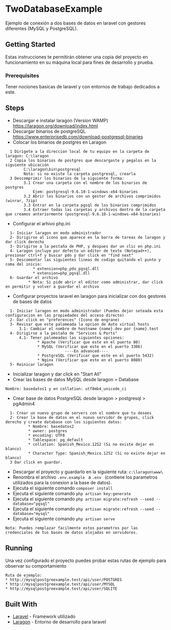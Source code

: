 # TwoDatabaseExample
Ejemplo de conexión a dos bases de datos en laravel con gestores diferentes (MySQL y PostgreSQL).

## Getting Started

Estas instrucciones te permitirán obtener una copia del proyecto en funcionamiento en su máquina local para fines de desarrollo y prueba.

### Prerequisites
Tener nociones basicas de laravel y con entornos de trabajo dedicados a este.

## Steps
* Descargar e instalar laragon (Version WAMP) https://laragon.org/download/index.html
* Descargar binarios de postgreSQL https://www.enterprisedb.com/download-postgresql-binaries
* Colocar los binarios de postgres en Laragon 
``` 
  1 Dirigete a la direccion local de tu equipo en la carpeta de laragon: C:\laragon
  2 Copia los binarios de postgres que descargaste y pegalos en la siguiente ubicación
		C:\laragon\bin\postgresql
		Nota: si no existe la carpeta postgresql, crearla
  3 Descomprimir los binarios de la siguiente forma:
		3.1 Crear una carpeta con el nombre de los binarios de postgres
			Ejem: postgresql-9.6.10-1-windows-x64-binaries
		3.2 Abrir los binarios con un gestor de archivos comprimidos (winrar, 7zip)
		3.3 Entrar en la carpeta pgsql de los binarios comprimidos
		3.4 Extraer todas las carpetas y archivos dentro de la carpeta que creamos anteriormente (postgresql-9.6.10-1-windows-x64-binaries)
```
* Configurar el arhivo php.ini
```
  1- Iniciar laragon en modo administrador
  2- Dirigirse al icono que aparece en la barra de tareas de laragon y dar click derecho
  3- Dirigirse a la pestaña de PHP, y despues dar un clic en php.ini	
  4- Laragon incluye por defecto un editor de texto (Notepad++), presionar ctrl+f y buscar pdo y dar click en "find next"
  5- Descomentar las siguientes lineas de codigo quitando el punto y coma del inicio:
		    * extension=php_pdo_pgsql.dll
		    * extension=php_pgsql.dll
  6- Guardar el archivo
	      * Nota: Si pide abrir el editor como administrar, dar click en permitir y volver a guardar el archivo
```
* Configurar proyectos laravel en laragon para inicializar con dos gestores de bases de datos
```
  1- Iniciar laragon en modo administrador (Puedes dejar seteada esta configuracion en las propiedades del acceso directo)
  2- Dar click en "preferences" (Icono de engrane)
  3- Revisar que este palomeada la opcion de Auto virtual hosts
	  3.1- Cambiar el nombre de hostname {name}.dev por {name}.test
  4- Dirigirse a la pestaña de "Services & Ports"
	  4.1- Tener palomeadas las siguientes opciones:
			  * Apache (Verificar que este en el puerto 80)
			  * MySQL (Verificar que este en el puerto 3306)
			              ----En advanced----
			  * PostgreSQL (Verificar que este en el puerto 5432)
			  * Nginx (Verificar que este en el puerto 8080)
  5- Reinicar laragon
```
* Inicializar laragon y dar click en "Start All"
* Crear las bases de datos MySQL desde laragon > Database
```
Nombre: basedatos1 y en collation: utf8mb4_unicode_ci
```
* Crear base de datos PostgreSQL desde laragon > postgresql > pgAdmin4
```
  1- Crear un nuevo grupo de servers con el nombre que tu desees
  2- Crear la base de datos en el nuevo servidor de grupos, click derecho y create database con los siguientes datos:
		  * Nombre: basedatos2
		  * owner: postgres
		  * encoding: UTF8
		  * Tablespace: pg_default
		  * collation: Spanish_Mexico.1252 (Si no existe dejar en blanco)
		  * Character Type: Spanish_Mexico.1252 (Si no existe dejar en blanco)
  3 Dar click en guardar.
```
* Descargar el proyecto y guardarlo en la siguiente ruta: ``` c:\laragon\www\ ```
* Renombra el archivo  ``` .env.example  ``` a  ``` .env  ``` (contiene los parametros utilizados para la conexion a la base de datos).
* Ejecuta el siguiente comando ```composer install``` 
* Ejecuta el siguiente comando ``` php artisan key:generate ```
* Ejecuta el siguiente comando ``` php artisan migrate:refresh --seed --database="pgsql" ```
* Ejecuta el siguiente comando ``` php artisan migrate:refresh --seed --database="mysql" ```
* Ejecuta el siguiente comando ``` php artisan serve ```
```
Nota: Puedes remplazar facilmente estos parametros por las credenciales de tus bases de datos alojadas en servidores.
```
## Running
Una vez configurado el proyecto puedes probar estas rutas de ejemplo para observar su comportamiento
```
Ruta de ejemplo: 
* http://mysqlpostgreexample.test/api/user/POSTGRES  
* http://mysqlpostgreexample.test/api/user/MYSQL
* http://mysqlpostgreexample.test/api/user/SQLITE
```

## Built With
* [Laravel](https://laravel.com/docs/5.7) - Framework utilizado
* [Laragon](https://laragon.org/download/index.html) - Entorno de desarrollo para laravel
